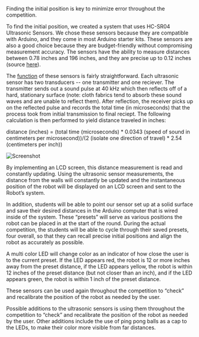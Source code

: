 Finding the initial position is key to minimize error throughout the competition.

To find the initial position, we created a system that uses HC-SR04 Ultrasonic Sensors. We chose these sensors because they are compatible with Arduino, and they come in most Arduino starter kits. These sensors are also a good choice because they are budget-friendly without compromising measurement accuracy. The sensors have the ability to measure distances between 0.78 inches and 196 inches, and they are precise up to 0.12 inches (source [here](https://www.amazon.com/Smraza-Ultrasonic-Distance-Mounting-Duemilanove/dp/B01JG09DCK/ref=sr_1_3?dchild=1&keywords=hcsr04+ultrasonic+sensor&qid=1611768243&sr=8-3)).

The [function](https://lastminuteengineers.com/arduino-sr04-ultrasonic-sensor-tutorial/) of these sensors is fairly straightforward. Each ultrasonic sensor has two transducers -- one transmitter and one reciever. The transmitter sends out a sound pulse at 40 kHz which then reflects off of a hard, stationary surface (note: cloth fabrics tend to absorb these sound waves and are unable to reflect them). After reflection, the receiver picks up on the reflected pulse and records the total time (in microseconds) that the process took from initial transmission to final reciept. The following calculation is then performed to yield distance traveled in inches:

distance (inches) = (total time (microseconds) * 0.0343 (speed of sound in centimeters per microsecond))/(2 (isolate one direction of travel) * 2.54 (centimeters per inch))

![Screenshot](https://{imgur.com/a/2Z9yiy2})

By implementing an LCD screen, this distance measurement is read and constantly updating. Using the ultrasonic sensor measurements, the distance from the walls will constantly be updated and the instantaneous position of the robot will be displayed on an LCD screen and sent to the Robot’s system.  

In addition, students will be able to point our sensor set up at a solid surface and save their desired distances in the Arduino computer that is wired inside of the system.  These “presets” will serve as various positions the robot can be placed in at the start of the round.  During the actual competition, the students will be able to cycle through their saved presets, four overall, so that they can recall precise initial positions and align the robot as accurately as possible. 

A multi color LED will change color as an indicator of how close the user is to the current preset.  If the LED appears red, the robot is 12 or more inches away from the preset distance, if the LED appears yellow, the robot is within 12 inches of the preset distance (but not closer than an inch), and if the LED appears green, the robot is within 1 inch of the preset distance.

These sensors can be used again throughout the competition to “check” and recalibrate the position of the robot as needed by the user.

Possible additions to the ultrasonic sensors is using them throughout the competition to “check” and recalibrate the position of the robot as needed by the user.  Other additions include the use of ping pong balls as a cap to the LEDs, to make their color more visible from far distances.
